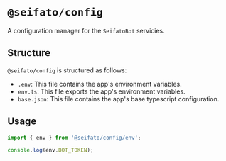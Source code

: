 # `@seifato/config`

A configuration manager for the `SeifatoBot` servicies.

## Structure

`@seifato/config` is structured as follows:

- `.env`: This file contains the app's environment variables.
- `env.ts`: This file exports the app's environment variables.
- `base.json`: This file contains the app's base typescript configuration.

## Usage

```ts
import { env } from '@seifato/config/env';

console.log(env.BOT_TOKEN);
```
